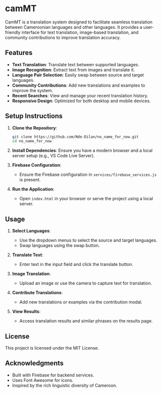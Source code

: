 # camMT

CamMT is a translation system designed to facilitate seamless translation between Cameroonian languages and other languages. It provides a user-friendly interface for text translation, image-based translation, and community contributions to improve translation accuracy.

## Features

- **Text Translation**: Translate text between supported languages.
- **Image Recognition**: Extract text from images and translate it.
- **Language Pair Selection**: Easily swap between source and target languages.
- **Community Contributions**: Add new translations and examples to improve the system.
- **Recent Searches**: View and manage your recent translation history.
- **Responsive Design**: Optimized for both desktop and mobile devices.

## Setup Instructions

1. **Clone the Repository**:
   ```bash
   git clone https://github.com/Nde-Dilan/no_name_for_now.git
   cd no_name_for_now
   ```

2. **Install Dependencies**:
   Ensure you have a modern browser and a local server setup (e.g., VS Code Live Server).

3. **Firebase Configuration**:
   - Ensure the Firebase configuration in `services/firebase_services.js` is present.

4. **Run the Application**:
   - Open `index.html` in your browser or serve the project using a local server.

## Usage

1. **Select Languages**:
   - Use the dropdown menus to select the source and target languages.
   - Swap languages using the swap button.

2. **Translate Text**:
   - Enter text in the input field and click the translate button.

3. **Image Translation**:
   - Upload an image or use the camera to capture text for translation.

4. **Contribute Translations**:
   - Add new translations or examples via the contribution modal.

5. **View Results**:
   - Access translation results and similar phrases on the results page.

## License

This project is licensed under the MIT License.

## Acknowledgments

- Built with Firebase for backend services.
- Uses Font Awesome for icons.
- Inspired by the rich linguistic diversity of Cameroon.
